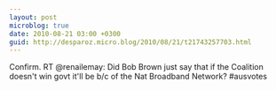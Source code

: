 ```yaml
---
layout: post
microblog: true
date: 2010-08-21 03:00 +0300
guid: http://desparoz.micro.blog/2010/08/21/t21743257703.html
---
```

Confirm. RT @renailemay: Did Bob Brown just say that if the Coalition doesn't win govt it'll be b/c of the Nat Broadband Network? #ausvotes
